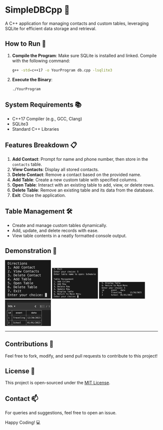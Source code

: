 # SimpleDBCpp 📖

A C++ application for managing contacts and custom tables, leveraging SQLite for efficient data storage and retrieval.

## How to Run 🚀

1. **Compile the Program**:
   Make sure SQLite is installed and linked. Compile with the following command:
   
   ```bash
   g++ -std=c++17 -o YourProgram db.cpp -lsqlite3
   ```
2. **Execute the Binary**:
   ```bash
   ./YourProgram
   ```

## System Requirements 📚
- C++17 Compiler (e.g., GCC, Clang)
- SQLite3
- Standard C++ Libraries

## Features Breakdown 📋
1. **Add Contact**: Prompt for name and phone number, then store in the `contacts` table.
2. **View Contacts**: Display all stored contacts.
3. **Delete Contact**: Remove a contact based on the provided name.
4. **Add Table**: Create a new custom table with specified columns.
5. **Open Table**: Interact with an existing table to add, view, or delete rows.
6. **Delete Table**: Remove an existing table and its data from the database.
7. **Exit**: Close the application.

## Table Management 🛠️

- Create and manage custom tables dynamically.
- Add, update, and delete records with ease.
- View table contents in a neatly formatted console output.

## Demonstration 👀
<img src="https://github.com/Nathancgy/SimpleDBCpp/blob/main/img/eg1.png?raw=true" alt="alt text" width="30%">
<img src="https://github.com/Nathancgy/SimpleDBCpp/blob/main/img/eg2.png?raw=true" alt="alt text" width="30%">
<img src="https://github.com/Nathancgy/SimpleDBCpp/blob/main/img/eg3.png?raw=true" alt="alt text" width="30%">
<img src="https://github.com/Nathancgy/SimpleDBCpp/blob/main/img/eg.png?raw=true" alt="alt text" width="30%">

---

## Contributions 👏
Feel free to fork, modify, and send pull requests to contribute to this project!

## License 📜
This project is open-sourced under the [MIT License](LICENSE).

## Contact 📫
For queries and suggestions, feel free to open an issue.

Happy Coding! 💻
